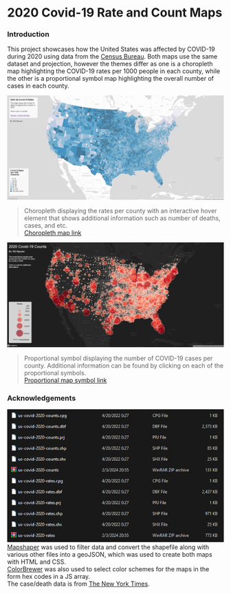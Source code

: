 # 2020 Covid-19 Rate and Count Maps

### Introduction
This project showcases how the United States was affected by COVID-19 during 2020 using data from the [Census Bureau](https://data.census.gov/cedsci/table?g=0100000US.050000&d=ACS%205-Year%20Estimates%20Data%20Profiles&tid=ACSDP5Y2018.DP05&hidePreview=true). Both maps use the same dataset and projection, however the themes differ as one is a choropleth map highlighting the COVID-19 rates per 1000 people in each county, while the other is a proportional symbol map highlighting the overall number of cases in each county.

![choropleth](img/covid19-choropleth.png)
> Choropleth displaying the rates per county with an interactive hover element that shows additional information such as number of deaths, cases, and etc. <br />
[Choropleth map link](https://qnn16.github.io/2020covidratescounts/map1.html)

![proportional_symbol](img/covid19-proportionalsymbol.png)
> Proportional symbol displaying the number of COVID-19 cases per county. Additional information can be found by clicking on each of the proportional symbols. <br />
[Proportional map symbol link](https://qnn16.github.io/2020covidratescounts/map2.html)

### Acknowledgements
![mapshaper files](img/mapshaper.png) <br />
[Mapshaper](https://mapshaper.org/) was used to filter data and convert the shapefile along with various other files into a geoJSON, which was used to create both maps with HTML and CSS. <br />
[ColorBrewer](https://colorbrewer2.org/#type=sequential&scheme=BuGn&n=3) was also used to select color schemes for the maps in the form hex codes in a JS array. <br />
The case/death data is from [The New York Times](https://github.com/nytimes/covid-19-data/blob/43d32dde2f87bd4dafbb7d23f5d9e878124018b8/live/us-counties.csv).
